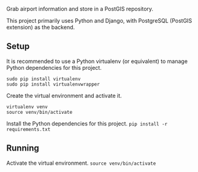 Grab airport information and store in a PostGIS repository.

This project primarily uses Python and Django, with PostgreSQL (PostGIS extension) as the backend.


## Setup

It is recommended to use a Python virtualenv (or equivalent) to manage Python dependencies
for this project.

```
sudo pip install virtualenv
sudo pip install virtualenvwrapper
```

Create the virtual environment and activate it.
```
virtualenv venv
source venv/bin/activate
```

Install the Python dependencies for this project.
```pip install -r requirements.txt```

## Running

Activate the virtual environment.
```source venv/bin/activate```
